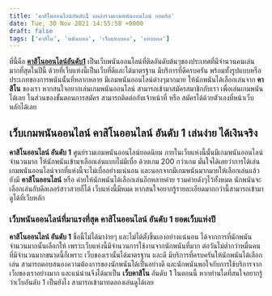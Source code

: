 ```yaml
---
title: 'คาสิโนออนไลน์อันดับ1 แหล่งรวมเกมพนันออนไลน์ ยอดฮิต'
date: Tue, 30 Nov 2021 14:55:58 +0000
draft: false
tags: ['คาสิโน', 'พนันบอล', 'เว็บแทงบอล', 'แทงบอล']
---
```


ที่นี้คือ [**คาสิโนออนไลน์อันดับ1**](/archives/) เป็นเว็บพนันออนไลน์ที่ติดอันดับต้นๆของประเทศที่มีจำนวนคนเล่นมากที่สุดในปีนี้ ด้วยที่เว็บแห่งนี้เป็นเว็บที่ดีและได้มาตรฐาน มีบริการที่ดีครบครัน พร้อมทั้งรูปแบบหรือประเภทของการพนันนั้นที่หลากหลาย มีเกมพนันออนไลน์ต่างๆมากมาย ให้นักพนันได้เลือกเล่นจาก **คาสิโน** ของเรา หากสนใจอยากเล่นเกมพนันออนไลน์ สามารถเข้ามาสมัครสมาชิกกับเรา เพื่อเล่นเกมพนันได้เลย ในส่วนของขั้นตอนการสมัคร สามารถติดต่อกับเจ้าหน้าที่ หรือ สมัครได้ด้วยตัวเองที่หน้าเว็บหลักได้เลย

**เว็บเกมพนันออนไลน์ คาสิโนออนไลน์ อันดับ 1 เล่นง่าย ได้เงินจริง**
------------------------------------------------------------------

**คาสิโนออนไลน์ อันดับ 1** ศูนย์รวมเกมพนันออนไลน์ยอดนิยม ภายในเว็บแห่งนี้นั้นมีเกมพนันออนไลน์จำนวนมาก ให้นักพนันเข้ามาเลือกเล่นแบบไม่มีเบื่อ ด้วยเกม 200 กว่าเกม มั่นใจได้เลยว่าการได้เล่นเกมพนันออนไลน์จากที่แห่งนี้จะไม่เบื่ออย่างแน่นอน และนอกจากมีเกมพนันมากมายให้เลือกเล่นแล้ว ยังมี **คาสิโนออนไลน์** หรือ ค่ายให้นักพนันได้เลือกเล่นอีกหลายค่าย รวมค่ายดังๆไว้ทั้งหมด นักพนันจะเลือกเล่นกับดีลเลอร์สาวสวยก็ได้ เว็บแห่งนี้มีหมด หากสนใจอยากรู้รายละเอียดมากกว่านี้สามารถเข้ามาดูได้ที่เว็บหลัก

### **เว็บพนันออนไลน์ที่มาแรงที่สุด คาสิโนออนไลน์ อันดับ 1 ยอดเว็บแห่งปี**

**คาสิโนออนไลน์ อันดับ 1** ชื่อนี้ไม่ได้มาง่ายๆ และไม่ได้ตั้งขึ้นเองอย่างแน่นอน ได้จากการที่นักพนันจำนวนมากนั้นเลือกให้ เพราะเว็บแห่งนี้มีจำนวนการใช้งานจากนักพนันที่มาก ต่อวันไม่ต่ำกว่าหมื่นคน ที่มีจำนวนมากขนาดนี้ก็เพราะ เว็บของเรานั้นได้มาตรฐาน และดี มีบริการที่ครบครันให้นักพนันได้เลือกเล่น สามารถตอบสนองความต้องการของนักพนันได้เป็นอย่างดี และนักพนันพอใจกับการใช้บริการจากเว็บของเราอย่างมาก และแน่นำนจึงได้มาเป็น **เว็บคาสิโน** อันดับ 1 ในตอนนี้ หากท่านใดที่สนใจอยากรู้ว่าเว็บอันดับ 1 เป็นยังไง สามารถเข้ามาทดลองเล่นดูได้เลย